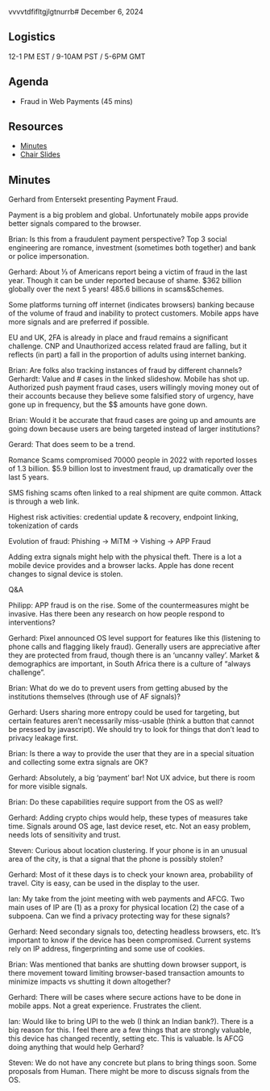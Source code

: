 vvvvtdfifltgjlgtnurrb# December 6, 2024

## Logistics

12-1 PM EST / 9-10AM PST / 5-6PM GMT

## Agenda

* Fraud in Web Payments (45 mins)

## Resources

* [Minutes](https://docs.google.com/document/d/1U2hnxf0nZ0OSNF6bGxPPCq7pa_XSoMzbeqRNIWFNUEY/edit?usp=sharing)
* [Chair Slides](https://docs.google.com/presentation/d/1oFt1TRy5O2BgJ0zfinVUVEDP8QfiuRW9QHHqzFBzjac/edit?usp=sharing)

## Minutes
Gerhard from Entersekt presenting Payment Fraud.

Payment is a big problem and global. Unfortunately mobile apps provide better signals compared to the browser.

Brian: Is this from a fraudulent payment perspective?
Top 3 social engineering are romance, investment (sometimes both together) and bank or police impersonation. 

Gerhard: 
About ⅓ of Americans report being a victim of fraud in the last year. Though it can be under reported because of shame. $362 billion globally over the next 5 years! 485.6 billions in scams&Schemes.

Some platforms turning off internet (indicates browsers) banking because of the volume of fraud and inability to protect customers. Mobile apps have more signals and are preferred if possible.

EU and UK, 2FA is already in place and fraud remains a significant challenge. CNP and Unauthorized access related fraud are falling, but it reflects (in part) a fall in the proportion of adults using internet banking.

Brian: Are folks also tracking instances of fraud by different channels?
Gerhardt: Value and # cases in the linked slideshow. Mobile has shot up. Authorized push payment fraud cases, users willingly moving money out of their accounts because they believe some falsified story of urgency, have gone up in frequency, but the $$ amounts have gone down.

Brian: Would it be accurate that fraud cases are going up and amounts are going down because users are being targeted instead of larger institutions? 

Gerard: That does seem to be a trend.

Romance Scams compromised 70000 people in 2022 with reported losses of 1.3 billion. $5.9 billion lost to investment fraud, up dramatically over the last 5 years.

SMS fishing scams often linked to a real shipment are quite common. Attack is through a web link.

Highest risk activities: credential update & recovery, endpoint linking, tokenization of cards 

Evolution of fraud: Phishing -> MiTM -> Vishing -> APP Fraud

Adding extra signals might help with the physical theft. There is a lot a mobile device provides and a browser lacks. Apple has done recent changes to signal device is stolen.

Q&A

Philipp: APP fraud is on the rise. Some of the countermeasures might be invasive. Has there been any research on how people respond to interventions?

Gerhard: Pixel announced OS level support for features like this (listening to phone calls and flagging likely fraud). Generally users are appreciative after they are protected from fraud, though there is an ‘uncanny valley’. Market & demographics are important, in South Africa there is a culture of “always challenge”. 

Brian: What do we do to prevent users from getting abused by the institutions themselves (through use of AF signals)? 

Gerhard: Users sharing more entropy could be used for targeting, but certain features aren’t necessarily miss-usable (think a button that cannot be pressed by javascript). We should try to look for things that don’t lead to privacy leakage first.

Brian: Is there a way to provide the user that they are in a special situation and collecting some extra signals are OK?

Gerhard: Absolutely, a big ‘payment’ bar! Not UX advice, but there is room for more visible signals.

Brian: Do these capabilities require support from the OS as well? 

Gerhard: Adding crypto chips would help, these types of measures take time. Signals around OS age, last device reset, etc. Not an easy problem, needs lots of sensitivity and trust. 

Steven: Curious about location clustering. If your phone is in an unusual area of the city, is that a signal that the phone is possibly stolen?

Gerhard: Most of it these days is to check your known area, probability of travel. City is easy, can be used in the display to the user. 

Ian: My take from the joint meeting with web payments and AFCG. Two main uses of IP are (1) as a proxy for physical location (2) the case of a subpoena. Can we find a privacy protecting way for these signals?

Gerhard: Need secondary signals too, detecting headless browsers, etc. It’s important to know if the device has been compromised. Current systems rely on IP address, fingerprinting and some use of cookies. 

Brian: Was mentioned that banks are shutting down browser support, is there movement toward limiting browser-based transaction amounts to minimize impacts vs shutting it down altogether? 

Gerhard: There will be cases where secure actions have to be done in mobile apps. Not a great experience. Frustrates the client. 

Ian: Would like to bring UPI to the web (I think an Indian bank?). There is a big reason for this. I feel there are a few things that are strongly valuable, this device has changed recently, setting etc. This is valuable. Is AFCG doing anything that would help Gerhard?

Steven: We do not have any concrete but plans to bring things soon. Some proposals from Human. There might be more to discuss signals from the OS. 





